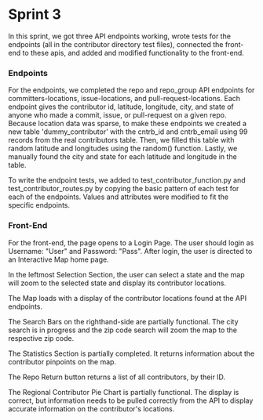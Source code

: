 # Sprint 3

In this sprint, we got three API endpoints working, wrote tests for the endpoints (all in the contributor directory test files), connected the front-end to these apis, and added and modified functionality to the front-end.

### Endpoints
For the endpoints, we completed the repo and repo_group API endpoints for committers-locations, issue-locations, and pull-request-locations. Each endpoint gives the contributor id, latitude, longitude, city, and state of anyone who made a commit, issue, or pull-request on a given repo. Because location data was sparse, to make these endpoints we created a new table 'dummy_contributor' with the cntrb_id and cntrb_email using 99 records from the real contributors table. Then, we filled this table with random latitude and longitudes using the random() function. Lastly, we manually found the city and state for each latitude and longitude in the table.

To write the endpoint tests, we added to test_contributor_function.py and test_contributor_routes.py by copying the basic pattern of each test for each of the endpoints. Values and attributes were modified to fit the specific endpoints. 

### Front-End
For the front-end, the page opens to a Login Page. The user should login as Username: "User" and Password: "Pass". After login, the user is directed to an Interactive Map home page. 

In the leftmost Selection Section, the user can select a state and the map will zoom to the selected state and display its contributor locations.

The Map loads with a display of the contributor locations found at the API endpoints.

The Search Bars on the righthand-side are partially functional. The city search is in progress and the zip code search will zoom the map to the respective zip code. 

The Statistics Section is partially completed. It returns information about the contributor pinpoints on the map.

The Repo Return button returns a list of all contributors, by their ID. 

The Regional Contributor Pie Chart is partially functional. The display is correct, but information needs to be pulled correctly from the API to display accurate information on the contributor's locations.
